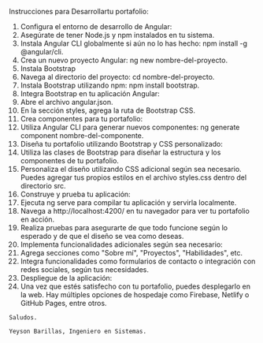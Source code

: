 Instrucciones para Desarrollartu portafolio:

1.  Configura el entorno de desarrollo de Angular:
2.  Asegúrate de tener Node.js y npm instalados en tu sistema.
3.  Instala Angular CLI globalmente si aún no lo has hecho: npm install -g @angular/cli.
4.  Crea un nuevo proyecto Angular: ng new nombre-del-proyecto.
5.  Instala Bootstrap
6.  Navega al directorio del proyecto: cd nombre-del-proyecto.
7.  Instala Bootstrap utilizando npm: npm install bootstrap.
8.  Integra Bootstrap en tu aplicación Angular:
9.  Abre el archivo angular.json.
10.  En la sección styles, agrega la ruta de Bootstrap CSS.
11.  Crea componentes para tu portafolio:
12.  Utiliza Angular CLI para generar nuevos componentes: ng generate component nombre-del-componente.
13.  Diseña tu portafolio utilizando Bootstrap y CSS personalizado:
14.  Utiliza las clases de Bootstrap para diseñar la estructura y los componentes de tu portafolio.
15.  Personaliza el diseño utilizando CSS adicional según sea necesario. Puedes agregar tus propios estilos en el archivo styles.css dentro del directorio src.
16.  Construye y prueba tu aplicación:
17.  Ejecuta ng serve para compilar tu aplicación y servirla localmente.
18.  Navega a http://localhost:4200/ en tu navegador para ver tu portafolio en acción.
19.  Realiza pruebas para asegurarte de que todo funcione según lo esperado y de que el diseño se vea como deseas.
20.  Implementa funcionalidades adicionales según sea necesario:
21.  Agrega secciones como "Sobre mí", "Proyectos", "Habilidades", etc.
22.  Integra funcionalidades como formularios de contacto o integración con redes sociales, según tus necesidades.
23.  Despliegue de la aplicación:
24.  Una vez que estés satisfecho con tu portafolio, puedes desplegarlo en la web. Hay múltiples opciones de hospedaje como Firebase, Netlify o GitHub Pages, entre otros.

    Saludos.

    Yeyson Barillas, Ingeniero en Sistemas.
